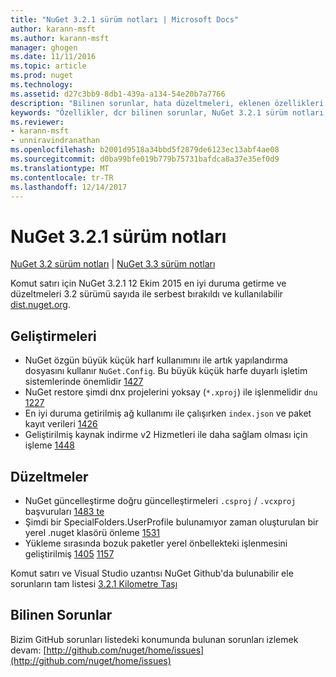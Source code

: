 ```yaml
---
title: "NuGet 3.2.1 sürüm notları | Microsoft Docs"
author: karann-msft
ms.author: karann-msft
manager: ghogen
ms.date: 11/11/2016
ms.topic: article
ms.prod: nuget
ms.technology: 
ms.assetid: d27c3bb9-8db1-439a-a134-54e20b7a7766
description: "Bilinen sorunlar, hata düzeltmeleri, eklenen özellikleri ve dcr NuGet 3.2.1 dahil etmek için sürüm notları."
keywords: "Özellikler, dcr bilinen sorunlar, NuGet 3.2.1 sürüm notları, hata düzeltmeleri eklendi"
ms.reviewer:
- karann-msft
- unniravindranathan
ms.openlocfilehash: b2001d9518a34bbd5f2879de6123ec13abf4ae08
ms.sourcegitcommit: d0ba99bfe019b779b75731bafdca8a37e35ef0d9
ms.translationtype: MT
ms.contentlocale: tr-TR
ms.lasthandoff: 12/14/2017
---
```

# <a name="nuget-321-release-notes"></a>NuGet 3.2.1 sürüm notları

[NuGet 3.2 sürüm notları](../release-notes/nuget-3.2.md) | [NuGet 3.3 sürüm notları](../release-notes/nuget-3.3.md)

Komut satırı için NuGet 3.2.1 12 Ekim 2015 en iyi duruma getirme ve düzeltmeleri 3.2 sürümü sayıda ile serbest bırakıldı ve kullanılabilir [dist.nuget.org](http://dist.nuget.org/index.html).

## <a name="improvements"></a>Geliştirmeleri

* NuGet özgün büyük küçük harf kullanımını ile artık yapılandırma dosyasını kullanır `NuGet.Config`.  Bu büyük küçük harfe duyarlı işletim sistemlerinde önemlidir [1427](https://github.com/NuGet/Home/issues/1427)
* NuGet restore şimdi dnx projelerini yoksay (`*.xproj`) ile işlenmelidir `dnu` [1227](https://github.com/NuGet/Home/issues/1227)
* En iyi duruma getirilmiş ağ kullanımı ile çalışırken `index.json` ve paket kayıt verileri [1426](https://github.com/NuGet/Home/issues/1426)
* Geliştirilmiş kaynak indirme v2 Hizmetleri ile daha sağlam olması için işleme [1448](https://github.com/NuGet/Home/issues/1448)

## <a name="fixes"></a>Düzeltmeler

* NuGet güncelleştirme doğru güncelleştirmeleri `.csproj` / `.vcxproj` başvuruları [1483 te](https://github.com/NuGet/Home/issues/1483)
* Şimdi bir SpecialFolders.UserProfile bulunamıyor zaman oluşturulan bir yerel .nuget klasörü önleme [1531](https://github.com/NuGet/Home/issues/1531)
* Yükleme sırasında bozuk paketler yerel önbellekteki işlenmesini geliştirilmiş [1405](https://github.com/NuGet/Home/issues/1405) [1157](https://github.com/NuGet/Home/issues/1157)

Komut satırı ve Visual Studio uzantısı NuGet Github'da bulunabilir ele sorunların tam listesi [3.2.1 Kilometre Taşı](https://github.com/NuGet/Home/issues?q=milestone%3A3.2.1+is%3Aclosed)

## <a name="known-issues"></a>Bilinen Sorunlar

Bizim GitHub sorunları listedeki konumunda bulunan sorunları izlemek devam: [http://github.com/nuget/home/issues](http://github.com/nuget/home/issues)